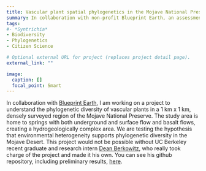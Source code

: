 ```yaml
---
title: Vascular plant spatial phylogenetics in the Mojave National Preserve
summary: In collaboration with non-profit Blueprint Earth, an assessment of the phylogenetic diversity of a unique region of the Mojave Desert
tags:
#- *Syntrichia*
- Biodiversity
- Phylogenetics
- Citizen Science

# Optional external URL for project (replaces project detail page).
external_link: ""

image:
  caption: []
  focal_point: Smart
---
```

In collaboration with <a href="https://blueprintearth.org" target="_blank">Blueprint Earth</a>, I am working on a project to understand the phylogenetic diversity of vascular plants in a 1 km x 1 km, densely surveyed region of the Mojave National Preserve. The study area is home to springs with both underground and surface flow and basalt flows, creating a hydrogeologically complex area. We are testing the hypothesis that environmental heterogeneity supports phylogenetic diversity in the Mojave Desert. This project would not be possible without UC Berkeley recent graduate and research intern <a href="https://urap.berkeley.edu/urap-summer/detail/4119" target="_blank">Dean Berkowitz</a>, who really took charge of the project and made it his own. You can see his github repository, including preliminary results,  <a href="https://github.com/d-berkowitz/mnp_spatial_phylo" target="_blank"> here</a>.

